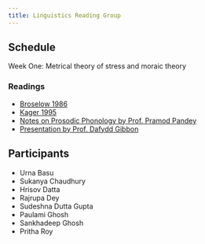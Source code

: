 ```yaml
---
title: Linguistics Reading Group 
---
```


## Schedule
Week One: Metrical theory of stress and moraic theory

### Readings
- [Broselow 1986](/files/1996_broselow.pdf)
- [Kager 1995](/files/1995_kager.pdf)
- [Notes on Prosodic Phonology by Prof. Pramod Pandey](/files/pp.pdf)
- [Presentation by Prof. Dafydd Gibbon](files/dg.pdf)

## Participants
- Urna Basu
- Sukanya Chaudhury
- Hrisov Datta
- Rajrupa Dey
- Sudeshna Dutta Gupta
- Paulami Ghosh
- Sankhadeep Ghosh
- Pritha Roy
